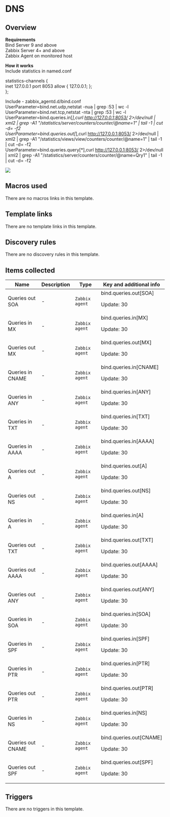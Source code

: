 # DNS

## Overview

**Requirements**  
 Bind Server 9 and above  
 Zabbix Server 4+ and above  
 Zabbix Agent on monitored host  
  
  
**How it works**  
Include statistics in named.conf  
  
statistics-channels {  
 inet 127.0.0.1 port 8053 allow { 127.0.0.1; };  
 };


Include - zabbix\_agentd.d/bind.conf  
UserParameter=bind.net.udp,netstat -nua | grep :53 | wc -l  
UserParameter=bind.net.tcp,netstat -nta | grep :53 | wc -l  
UserParameter=bind.queries.in[*],curl http://127.0.0.1:8053/ 2>/dev/null | xml2 | grep -A1 "/statistics/server/counters/counter/@name=$1$" | tail -1 | cut -d= -f2  
UserParameter=bind.queries.out[*],curl http://127.0.0.1:8053/ 2>/dev/null | xml2 | grep -A1 "/statistics/views/view/counters/counter/@name=$1$" | tail -1 | cut -d= -f2  
UserParameter=bind.queries.query[*],curl http://127.0.0.1:8053/ 2>/dev/null | xml2 | grep -A1 "/statistics/server/counters/counter/@name=Qry$1$" | tail -1 | cut -d= -f2


![](http://img.dzek.ru/images/dns.jpg)



## Macros used

There are no macros links in this template.

## Template links

There are no template links in this template.

## Discovery rules

There are no discovery rules in this template.

## Items collected

|Name|Description|Type|Key and additional info|
|----|-----------|----|----|
|Queries out SOA|<p>-</p>|`Zabbix agent`|bind.queries.out[SOA]<p>Update: 30</p>|
|Queries in MX|<p>-</p>|`Zabbix agent`|bind.queries.in[MX]<p>Update: 30</p>|
|Queries out MX|<p>-</p>|`Zabbix agent`|bind.queries.out[MX]<p>Update: 30</p>|
|Queries in CNAME|<p>-</p>|`Zabbix agent`|bind.queries.in[CNAME]<p>Update: 30</p>|
|Queries in ANY|<p>-</p>|`Zabbix agent`|bind.queries.in[ANY]<p>Update: 30</p>|
|Queries in TXT|<p>-</p>|`Zabbix agent`|bind.queries.in[TXT]<p>Update: 30</p>|
|Queries in AAAA|<p>-</p>|`Zabbix agent`|bind.queries.in[AAAA]<p>Update: 30</p>|
|Queries out A|<p>-</p>|`Zabbix agent`|bind.queries.out[A]<p>Update: 30</p>|
|Queries out NS|<p>-</p>|`Zabbix agent`|bind.queries.out[NS]<p>Update: 30</p>|
|Queries in A|<p>-</p>|`Zabbix agent`|bind.queries.in[A]<p>Update: 30</p>|
|Queries out TXT|<p>-</p>|`Zabbix agent`|bind.queries.out[TXT]<p>Update: 30</p>|
|Queries out AAAA|<p>-</p>|`Zabbix agent`|bind.queries.out[AAAA]<p>Update: 30</p>|
|Queries out ANY|<p>-</p>|`Zabbix agent`|bind.queries.out[ANY]<p>Update: 30</p>|
|Queries in SOA|<p>-</p>|`Zabbix agent`|bind.queries.in[SOA]<p>Update: 30</p>|
|Queries in SPF|<p>-</p>|`Zabbix agent`|bind.queries.in[SPF]<p>Update: 30</p>|
|Queries in PTR|<p>-</p>|`Zabbix agent`|bind.queries.in[PTR]<p>Update: 30</p>|
|Queries out PTR|<p>-</p>|`Zabbix agent`|bind.queries.out[PTR]<p>Update: 30</p>|
|Queries in NS|<p>-</p>|`Zabbix agent`|bind.queries.in[NS]<p>Update: 30</p>|
|Queries out CNAME|<p>-</p>|`Zabbix agent`|bind.queries.out[CNAME]<p>Update: 30</p>|
|Queries out SPF|<p>-</p>|`Zabbix agent`|bind.queries.out[SPF]<p>Update: 30</p>|


## Triggers

There are no triggers in this template.

